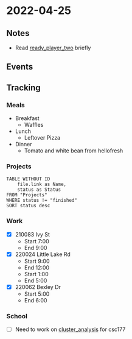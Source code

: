 # 2022-04-25
## Notes
- Read [ready_player_two](../Media/Books/ready_player_two.md) briefly

## Events

## Tracking
### Meals
- Breakfast
	- Waffles
- Lunch
	- Leftover Pizza
- Dinner
	- Tomato and white bean from hellofresh 

### Projects
```dataview
TABLE WITHOUT ID
	file.link as Name,
	status as Status
FROM "Projects"
WHERE status != "finished"
SORT status desc
```

### Work
- [x] 210083 Ivy St
	- Start 7:00
	- End 9:00
- [x] 220024 Little Lake Rd
	- Start 9:00
	- End 12:00
	- Start 1:00
	- End 5:00
- [x] 220062 Bexley Dr
	- Start 5:00
	- End 6:00
### School
- [ ] Need to work on [cluster_analysis](cluster_analysis.md) for csc177 

